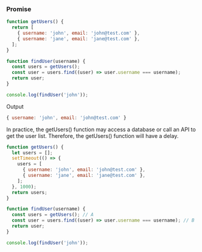 ### Promise
```js
function getUsers() {
  return [
    { username: 'john', email: 'john@test.com' },
    { username: 'jane', email: 'jane@test.com' },
  ];
}

function findUser(username) {
  const users = getUsers(); 
  const user = users.find((user) => user.username === username);
  return user;
}

console.log(findUser('john'));

```
Output

```js
{ username: 'john', email: 'john@test.com' }
```
In practice, the getUsers() function may access a database or call an API to get the user list. Therefore, the getUsers() function will have a delay.

```js
function getUsers() {
  let users = [];
  setTimeout(() => {
    users = [
      { username: 'john', email: 'john@test.com' },
      { username: 'jane', email: 'jane@test.com' },
    ];
  }, 1000);
  return users;
}

function findUser(username) {
  const users = getUsers(); // A
  const user = users.find((user) => user.username === username); // B
  return user;
}

console.log(findUser('john'));

```
